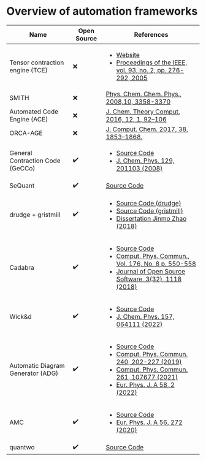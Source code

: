 # Overview of automation frameworks

| **Name** | **Open Source** | **References** |
| -------- | --------------- | -------------- |
| Tensor contraction engine (TCE) | :x: | <ul><li>[Website](http://www.csc.lsu.edu/~gb/TCE/)</li><li>[Proceedings of the IEEE, vol. 93, no. 2, pp. 276-292, 2005](https://doi.org/10.1109/JPROC.2004.840311)</li></ul> |
| SMITH | :x: | [Phys. Chem. Chem. Phys., 2008,10, 3358-3370](https://doi.org/10.1039/B803704N) |
| Automated Code Engine (ACE) | :x: | [J. Chem. Theory Comput. 2016, 12, 1, 92–106](https://doi.org/10.1021/acs.jctc.5b00790) |
| ORCA-AGE | :x: | [J. Comput. Chem. 2017, 38, 1853–1868.](https://doi.org/10.1002/jcc.24833) |
| General Contraction Code (GeCCo) | :heavy_check_mark: | <ul><li>[Source Code](https://github.com/ak-ustutt/GeCCo-public)</li><li>[J. Chem. Phys. 129, 201103 (2008)](https://doi.org/10.1063/1.3028546)</li></ul> |
| SeQuant | :heavy_check_mark: | [Source Code](https://github.com/ValeevGroup/SeQuant/) |
| drudge + gristmill | :heavy_check_mark: | <ul><li>[Source Code (drudge)](https://github.com/tschijnmo/drudge)</li><li>[Source Code (gristmill)](https://github.com/tschijnmo/gristmill)</li><li>[Dissertation Jinmo Zhao (2018)](https://scholarship.rice.edu/handle/1911/105668)</li></ul> |
| Cadabra | :heavy_check_mark: | <ul><li>[Source Code](https://github.com/kpeeters/cadabra2)</li><li>[Comput. Phys. Commun., Vol. 176, No. 8 p. 550-558](https://doi.org/10.1016/j.cpc.2007.01.003)</li><li>[Journal of Open Source Software, 3(32), 1118 (2018)](https://doi.org/10.21105/joss.01118)</li></ul>
| Wick&d | :heavy_check_mark: | <ul><li>[Source Code](https://github.com/fevangelista/wicked)</li><li>[J. Chem. Phys. 157, 064111 (2022)](https://doi.org/10.1063/5.0097858) |
| Automatic Diagram Generator (ADG) | :heavy_check_mark: | <ul><li>[Source Code](https://github.com/adgproject/adg)</li><li>[Comput. Phys. Commun. 240, 202-227 (2019)](https://doi.org/10.1016/j.cpc.2018.11.023)</li><li>[Comput. Phys. Commun. 261, 107677 (2021)](https://doi.org/10.1016/j.cpc.2020.107677)</li><li>[Eur. Phys. J. A 58, 2 (2022)](https://doi.org/10.1140/epja/s10050-021-00621-6)</li></ul> |
| AMC | :heavy_check_mark: | <ul><li>[Source Code](https://github.com/radnut/amc)</li><li>[Eur. Phys. J. A 56, 272 (2020)](https://doi.org/10.1140/epja/s10050-020-00233-6) </li></ul>|
| quantwo | :heavy_check_mark: | [Source Code](https://bitbucket.org/kats/quantwo/src/master/) |
